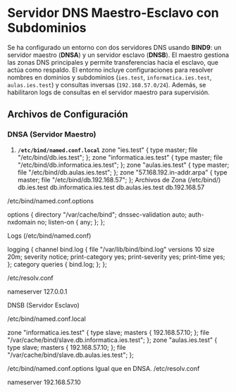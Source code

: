 # **Servidor DNS Maestro-Esclavo con Subdominios**

Se ha configurado un entorno con dos servidores DNS usando **BIND9**: un servidor maestro (**DNSA**) y un servidor esclavo (**DNSB**). El maestro gestiona las zonas DNS principales y permite transferencias hacia el esclavo, que actúa como respaldo. El entorno incluye configuraciones para resolver nombres en dominios y subdominios (`ies.test`, `informatica.ies.test`, `aulas.ies.test`) y consultas inversas (`192.168.57.0/24`). Además, se habilitaron logs de consultas en el servidor maestro para supervisión.

## **Archivos de Configuración**

### **DNSA (Servidor Maestro)**
1. **`/etc/bind/named.conf.local`**
   zone "ies.test" {
       type master;
       file "/etc/bind/db.ies.test";
   };
   zone "informatica.ies.test" {
       type master;
       file "/etc/bind/db.informatica.ies.test";
   };
   zone "aulas.ies.test" {
       type master;
       file "/etc/bind/db.aulas.ies.test";
   };
   zone "57.168.192.in-addr.arpa" {
       type master;
       file "/etc/bind/db.192.168.57";
   };
Archivos de Zona (/etc/bind/)
db.ies.test
db.informatica.ies.test
db.aulas.ies.test
db.192.168.57

/etc/bind/named.conf.options

options {
    directory "/var/cache/bind";
    dnssec-validation auto;
    auth-nxdomain no;
    listen-on { any; };
};

Logs (/etc/bind/named.conf)

logging {
    channel bind.log {
        file "/var/lib/bind/bind.log" versions 10 size 20m;
        severity notice;
        print-category yes;
        print-severity yes;
        print-time yes;
    };
    category queries { bind.log; };
};

/etc/resolv.conf

nameserver 127.0.0.1

DNSB (Servidor Esclavo)

/etc/bind/named.conf.local

zone "informatica.ies.test" {
    type slave;
    masters { 192.168.57.10; };
    file "/var/cache/bind/slave.db.informatica.ies.test";
};
zone "aulas.ies.test" {
    type slave;
    masters { 192.168.57.10; };
    file "/var/cache/bind/slave.db.aulas.ies.test";
};

/etc/bind/named.conf.options Igual que en DNSA.
/etc/resolv.conf

nameserver 192.168.57.10